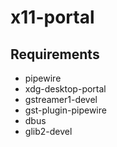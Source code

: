 # x11-portal

## Requirements
- pipewire
- xdg-desktop-portal
- gstreamer1-devel
- gst-plugin-pipewire
- dbus
- glib2-devel
